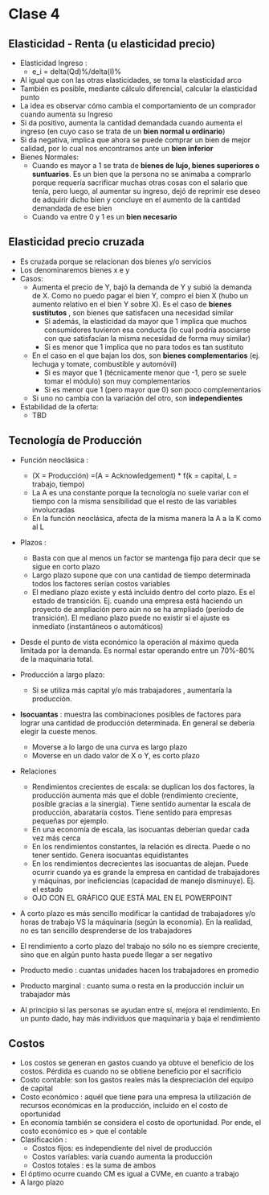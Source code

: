 # Clase 4
## Elasticidad - Renta (u elasticidad precio)
- Elasticidad Ingreso :
  - e_i = delta(Qd)%/delta(I)%
- Al igual que con las otras elasticidades, se toma la elasticidad arco
- También es posible, mediante cálculo diferencial, calcular la elasticidad punto
-  La idea es observar cómo cambia el comportamiento de un comprador cuando aumenta su Ingreso
- Si da positivo, aumenta la cantidad demandada cuando aumenta el ingreso (en cuyo caso se trata de un __bien normal u ordinario__)
- Si da negativa, implica que ahora se puede comprar un bien de mejor calidad, por lo cual nos encontramos ante un __bien inferior__
- Bienes Normales:
  - Cuando es mayor a 1 se trata de __bienes de lujo, bienes superiores o suntuarios__. Es un bien que la persona no se animaba a comprarlo porque requería sacrificar muchas otras cosas con el salario que tenía, pero luego, al aumentar su ingreso, dejó de reprimir ese deseo de adquirir dicho bien y concluye en el aumento de la cantidad demandada de ese bien
  - Cuando va entre 0 y 1 es un __bien necesario__
## Elasticidad precio cruzada
- Es cruzada porque se relacionan dos bienes y/o servicios
- Los denominaremos bienes x e y
- Casos:
  - Aumenta el precio de Y, bajó la demanda de Y y subió la demanda de X. Como no puedo pagar el bien Y, compro el bien X (hubo un aumento relativo en el bien Y sobre X). Es el caso de __bienes sustitutos__ , son bienes que satisfacen una necesidad similar
    - Si además, la elasticidad da mayor que 1 implica que muchos consumidores tuvieron esa conducta (lo cual podría asociarse con que satisfacían la misma necesidad de forma muy similar)
    - Si es menor que 1 implica que no para todos es tan sustituto
  - En el caso en el que bajan los dos, son __bienes complementarios__ (ej. lechuga y tomate, combustible y automóvil)
    - Si es mayor que 1 (técnicamente menor que -1, pero se suele tomar el módulo) son muy complementarios
    - Si es menor que 1 (pero mayor que 0) son poco complementarios
  - Si uno no cambia con la variación del otro, son __independientes__
- Estabilidad de la oferta:
  - TBD

## Tecnología de Producción
- Función neoclásica :
  - (X = Producción) =(A = Acknowledgement) * f(k = capital, L = trabajo, tiempo)
  - La A es una constante porque la tecnología no suele variar con el tiempo con la misma sensibilidad que el resto de las variables involucradas
  - En la función neoclásica, afecta de la misma manera la A a la K como al L
- Plazos :
  - Basta con que al menos un factor se mantenga fijo para decir que se sigue en corto plazo
  - Largo plazo supone que con una cantidad de tiempo determinada todos los factores serían costos variables
  - El mediano plazo existe y está incluido dentro del corto plazo. Es el estado de transición. Ej. cuando una empresa está haciendo un proyecto de ampliación pero aún no se ha ampliado (período de transición). El mediano plazo puede no existir si el ajuste es inmediato (instantáneos o automáticos)
- Desde el punto de vista económico la operación al máximo queda limitada por la demanda. Es normal estar operando entre un 70%-80% de la maquinaria total.
- Producción a largo plazo:
    - Si se utiliza más capital y/o más trabajadores , aumentaría la producción.
- __Isocuantas__ : muestra las combinaciones posibles de factores para lograr una cantidad de producción determinada. En general se debería elegir la cueste menos.
  - Moverse a lo largo de una curva es largo plazo
  - Moverse en un dado valor de X o Y, es corto plazo
- Relaciones
  - Rendimientos crecientes de escala: se duplican los dos factores, la producción aumenta más que el doble (rendimiento creciente, posible gracias a la sinergia). Tiene sentido aumentar la escala de producción, abarataría costos. Tiene sentido para empresas pequeñas por ejemplo.
  - En una economía de escala, las isocuantas deberían quedar cada vez más cerca
  - En los rendimientos constantes, la relación es directa. Puede o no tener sentido. Genera isocuantas equidistantes
  - En los rendimientos decrecientes las isocuantas de alejan. Puede ocurrir cuando ya es grande la empresa en cantidad de trabajadores y máquinas, por ineficiencias (capacidad de manejo disminuye). Ej. el estado
  - OJO CON EL GRÁFICO QUE ESTÁ MAL EN EL POWERPOINT
- A corto plazo es más sencillo modificar la cantidad de trabajadores y/o horas de trabajo VS la máquinaria (según la economía). En la realidad, no es tan sencillo desprenderse de los trabajadores
- El rendimiento a corto plazo del trabajo no sólo no es siempre creciente, sino que en algún punto hasta puede llegar a ser negativo
- Producto medio : cuantas unidades hacen los trabajadores en promedio
- Producto marginal : cuanto suma o resta en la producción incluir un trabajador más

- Al principio si las personas se ayudan entre sí, mejora el rendimiento. En un punto dado, hay más individuos que maquinaria y baja el rendimiento

## Costos
- Los costos se generan en gastos cuando ya obtuve el beneficio de los costos. Pérdida es cuando no se obtiene beneficio por el sacrificio
- Costo contable: son los gastos reales más la despreciación del equipo de capital
- Costo económico : aquél que tiene para una empresa la utilización de recursos económicas en la producción, incluido en el costo de oportunidad
- En economía también se considera el costo de oportunidad. Por ende, el costo económico es > que el contable
- Clasificación :
  - Costos fijos: es independiente del nivel de producción
  - Costos variables: varía cuando aumenta la producción
  - Costos totales : es la suma de ambos
- El óptimo ocurre cuando CM es igual a CVMe, en cuanto a trabajo
- A largo plazo
